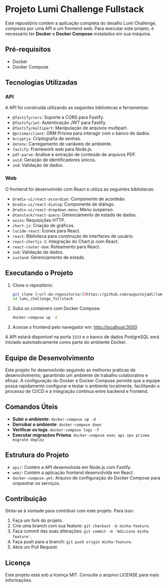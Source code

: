 
# Projeto Lumi Challenge Fullstack

Este repositório contém a aplicação completa do desafio Lumi Challenge, composta por uma API e um frontend web. Para executar este projeto, é necessário ter **Docker** e **Docker Compose** instalados em sua máquina.

## Pré-requisitos

- Docker
- Docker Compose

## Tecnologias Utilizadas

### API
A API foi construída utilizando as seguintes bibliotecas e ferramentas:
- `@fastify/cors`: Suporte a CORS para Fastify.
- `@fastify/jwt`: Autenticação JWT para Fastify.
- `@fastify/multipart`: Manipulação de arquivos multipart.
- `@prisma/client`: ORM Prisma para interagir com o banco de dados.
- `bcryptjs`: Criptografia de senhas.
- `dotenv`: Carregamento de variáveis de ambiente.
- `fastify`: Framework web para Node.js.
- `pdf-parse`: Análise e extração de conteúdo de arquivos PDF.
- `uuid`: Geração de identificadores únicos.
- `zod`: Validação de dados.

### Web
O frontend foi desenvolvido com React e utiliza as seguintes bibliotecas:
- `@radix-ui/react-accordion`: Componente de acordeão.
- `@radix-ui/react-dialog`: Componente de diálogo.
- `@radix-ui/react-dropdown-menu`: Menu suspenso.
- `@tanstack/react-query`: Gerenciamento de estado de dados.
- `axios`: Requisições HTTP.
- `chart.js`: Criação de gráficos.
- `lucide-react`: Ícones para React.
- `react`: Biblioteca para construção de interfaces de usuário.
- `react-chartjs-2`: Integração do Chart.js com React.
- `react-router-dom`: Roteamento para React.
- `zod`: Validação de dados.
- `zustand`: Gerenciamento de estado.

## Executando o Projeto

1. Clone o repositório:
   ```bash
   git clone [<url-do-repositorio>](https://github.com/augustojaml/lumi_challenge_fullstack.git)
   cd lumi_challenge_fullstack
   ```

2. Suba os containers com Docker Compose:
   ```bash
   docker-compose up -d
   ```

3. Acesse o frontend pelo navegador em: [http://localhost:3000](http://localhost:3000)

A API estará disponível na porta `3333` e o banco de dados PostgreSQL será iniciado automaticamente como parte do ambiente Docker.

## Equipe de Desenvolvimento

Este projeto foi desenvolvido seguindo as melhores práticas de desenvolvimento, garantindo um ambiente de trabalho colaborativo e eficaz. A configuração do Docker e Docker Compose permite que a equipe possa rapidamente configurar e testar o ambiente localmente, facilitando o processo de CI/CD e a integração contínua entre backend e frontend.

## Comandos Úteis

- **Subir o ambiente**: `docker-compose up -d`
- **Derrubar o ambiente**: `docker-compose down`
- **Verificar os logs**: `docker-compose logs -f`
- **Executar migrações Prisma**: `docker-compose exec api npx prisma migrate deploy`

## Estrutura do Projeto

- `api/`: Contém a API desenvolvida em Node.js com Fastify.
- `web/`: Contém a aplicação frontend desenvolvida em React.
- `docker-compose.yml`: Arquivo de configuração do Docker Compose para orquestrar os serviços.

## Contribuição

Sinta-se à vontade para contribuir com este projeto. Para isso:
1. Faça um fork do projeto.
2. Crie uma branch com sua feature: `git checkout -b minha-feature`.
3. Faça commit das suas alterações: `git commit -m 'Adiciona minha feature'`.
4. Faça push para a branch: `git push origin minha-feature`.
5. Abra um Pull Request.

## Licença

Este projeto está sob a licença MIT. Consulte o arquivo LICENSE para mais informações.
